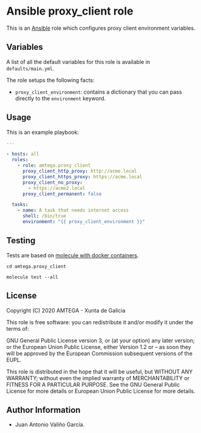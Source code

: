 # Ansible proxy_client role

This is an [Ansible](http://www.ansible.com) role which configures proxy client environment variables.

## Variables

A list of all the default variables for this role is available in `defaults/main.yml`.

The role setups the following facts:

- `proxy_client_environment`: contains a dictionary that you can pass directly to the `environment` keyword.

## Usage

This is an example playbook:

```yaml
---

- hosts: all
  roles:
    - role: amtega.proxy_client
      proxy_client_http_proxy: http://acme.local
      proxy_client_https_proxy: https://acme.local
      proxy_client_no_proxy:
        - https://acme2.local
      proxy_client_permanent: false

  tasks:
    - name: A task that needs internet access
      shell: /bin/true
      environment: "{{ proxy_client_environment }}"
```

## Testing

Tests are based on [molecule with docker containers](https://molecule.readthedocs.io/en/latest/installation.html).

```shell
cd amtega.proxy_client

molecule test --all
```

## License

Copyright (C) 2020 AMTEGA - Xunta de Galicia

This role is free software: you can redistribute it and/or modify it under the terms of:

GNU General Public License version 3, or (at your option) any later version; or the European Union Public License, either Version 1.2 or – as soon they will be approved by the European Commission ­subsequent versions of the EUPL.

This role is distributed in the hope that it will be useful, but WITHOUT ANY WARRANTY; without even the implied warranty of MERCHANTABILITY or FITNESS FOR A PARTICULAR PURPOSE.  See the GNU General Public License for more details or European Union Public License for more details.

## Author Information

- Juan Antonio Valiño García.
